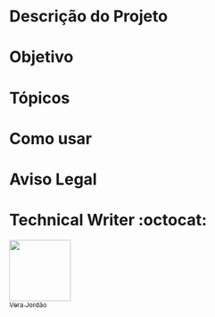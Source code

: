 # Descrição do Projeto



# Objetivo



# Tópicos



# Como usar



# Aviso Legal



# Technical Writer :octocat:


[<img src="https://avatars.githubusercontent.com/u/179317175?v=4" width=110> <br> <sub>Vera Jordão</sub>](https://github.com/vera-jordao-tw) 
